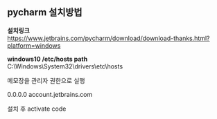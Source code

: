 ## pycharm 설치방법

**설치링크**  
https://www.jetbrains.com/pycharm/download/download-thanks.html?platform=windows

**windows10 /etc/hosts path**  
C:\Windows\System32\drivers\etc\hosts

메모장을 관리자 권한으로 실행

0.0.0.0 account.jetbrains.com

설치 후 activate code

<!--stackedit_data:
eyJoaXN0b3J5IjpbMTk4OTkyOTg0LC05NjE2NDIxMDJdfQ==
-->